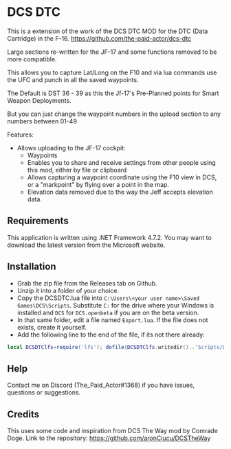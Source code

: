 # DCS DTC

This is a extension of the work of the DCS DTC MOD for the DTC (Data Cartridge) in the F-16.
https://github.com/the-paid-actor/dcs-dtc

Large sections re-written for the JF-17 and some functions removed to be more compatible.
 
This allows you to capture Lat/Long on the F10 and via lua commands use the UFC and punch in all the saved waypoints.
 
The Default is DST 36 - 39 as this the Jf-17's Pre-Planned points for Smart Weapon Deployments.

But you can just change the waypoint numbers in the upload section to any numbers between 01-49

Features:

- Allows uploading to the JF-17 cockpit:
  - Waypoints
  - Enables you to share and receive settings from other people using this mod, either by file or clipboard
  - Allows capturing a waypoint coordinate using the F10 view in DCS, or a "markpoint" by flying over a point in the map.
  - Elevation data removed due to the way the Jeff accepts elevation data.

## Requirements

This application is written using .NET Framework 4.7.2. You may want to download the latest version from the Microsoft website.

## Installation

- Grab the zip file from the Releases tab on Github.
- Unzip it into a folder of your choice.
- Copy the DCSDTC.lua file into `C:\Users\<your user name>\Saved Games\DCS\Scripts`. Substitute `C:` for the drive 
  where your Windows is installed and `DCS` for `DCS.openbeta` if you are on the beta version.
- In that same folder, edit a file named `Export.lua`. If the file does not exists, create it yourself.
- Add the following line to the end of the file, if its not there already:

```lua
local DCSDTClfs=require('lfs'); dofile(DCSDTClfs.writedir()..'Scripts/DCSDTC.lua')
```

## Help

Contact me on Discord (The_Paid_Actor#1368) if you have issues, questions or suggestions.

## Credits

This uses some code and inspiration from DCS The Way mod by Comrade Doge. Link to the repository:
https://github.com/aronCiucu/DCSTheWay
